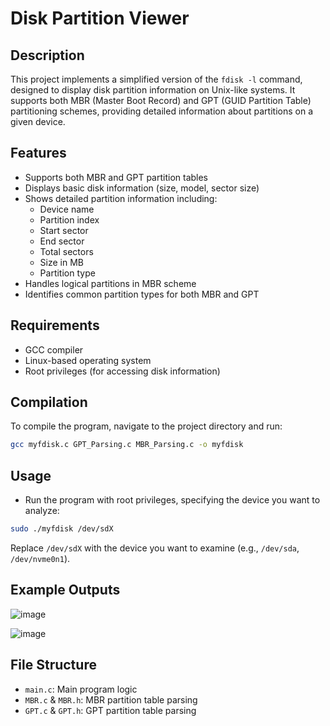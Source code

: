 
# Disk Partition Viewer

## Description

This project implements a simplified version of the `fdisk -l` command, designed to display disk partition information on Unix-like systems. It supports both MBR (Master Boot Record) and GPT (GUID Partition Table) partitioning schemes, providing detailed information about partitions on a given device.

## Features

- Supports both MBR and GPT partition tables
- Displays basic disk information (size, model, sector size)
- Shows detailed partition information including:
  - Device name
  - Partition index
  - Start sector
  - End sector
  - Total sectors
  - Size in MB
  - Partition type
- Handles logical partitions in MBR scheme
- Identifies common partition types for both MBR and GPT

## Requirements

- GCC compiler
- Linux-based operating system
- Root privileges (for accessing disk information)

## Compilation

To compile the program, navigate to the project directory and run:

```bash
gcc myfdisk.c GPT_Parsing.c MBR_Parsing.c -o myfdisk
```

## Usage

- Run the program with root privileges, specifying the device you want to analyze:

```bash
sudo ./myfdisk /dev/sdX
```

Replace `/dev/sdX` with the device you want to examine (e.g., `/dev/sda`, `/dev/nvme0n1`).

## Example Outputs
![image](https://github.com/user-attachments/assets/a3306e4e-2521-40d9-9f01-360b454445fd)

![image](https://github.com/user-attachments/assets/0adcf53a-88e7-4c7b-9572-f468191ca478)




## File Structure

- `main.c`: Main program logic
- `MBR.c` & `MBR.h`: MBR partition table parsing
- `GPT.c` & `GPT.h`: GPT partition table parsing




